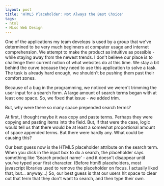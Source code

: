 ```yaml
---
layout: post
title: 'HTML5 Placeholder: Not Always the Best Choice'
tags:
- html
- Misc Web Design
---
```

One of the applications my team develops is used by a group that we've determined to be very much beginners at computer usage and internet comprehension.  We attempt to make the product as intuitive as possible - while staying away from the newest trends.  I don't believe our place is to challenge their current notion of what websites do at this time.  We stay a bit behind the curve because they need to use this application to solve a task.  The task is already hard enough, we shouldn't be pushing them past their comfort zones.

Because of a bug in the programming, we noticed we weren't trimming the user input for a search form.  A large amount of search terms began with at least one space.  So, we fixed that issue - we added trim.  

But, why were there so many space prepended search terms?

At first, I thought maybe it was copy and paste terms.  Perhaps they were copying and pasting items into the field.  But, if that were the case, logic would tell us that there would be at least a somewhat proportional amount of space appended terms.  But there were hardly any.  What could be causing this?

Our best guess now is the HTML5 placeholder attribute on the search term.  When you click in the input box to do a search, the placeholder says something like 'Search product name' - and it doesn't disappear until you've typed your first character.  (Before html5 placeholders, most javascript libraries used to remove the placeholder on focus.  I actually liked that, but... anyway...)  So, our best guess is that our users hit space to clear out that term that they don't want to search, and then type their own.
